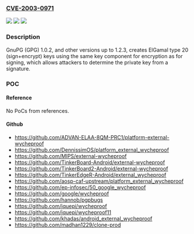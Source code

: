 ### [CVE-2003-0971](https://cve.mitre.org/cgi-bin/cvename.cgi?name=CVE-2003-0971)
![](https://img.shields.io/static/v1?label=Product&message=n%2Fa&color=blue)
![](https://img.shields.io/static/v1?label=Version&message=n%2Fa&color=blue)
![](https://img.shields.io/static/v1?label=Vulnerability&message=n%2Fa&color=brighgreen)

### Description

GnuPG (GPG) 1.0.2, and other versions up to 1.2.3, creates ElGamal type 20 (sign+encrypt) keys using the same key component for encryption as for signing, which allows attackers to determine the private key from a signature.

### POC

#### Reference
No PoCs from references.

#### Github
- https://github.com/ADVAN-ELAA-8QM-PRC1/platform-external-wycheproof
- https://github.com/DennissimOS/platform_external_wycheproof
- https://github.com/MIPS/external-wycheproof
- https://github.com/TinkerBoard-Android/external-wycheproof
- https://github.com/TinkerBoard2-Android/external-wycheproof
- https://github.com/TinkerEdgeR-Android/external_wycheproof
- https://github.com/aosp-caf-upstream/platform_external_wycheproof
- https://github.com/ep-infosec/50_google_wycheproof
- https://github.com/google/wycheproof
- https://github.com/hannob/pgpbugs
- https://github.com/jquepi/wycheproof
- https://github.com/jquepi/wycheproof11
- https://github.com/khadas/android_external_wycheproof
- https://github.com/madhan1229/clone-prod

